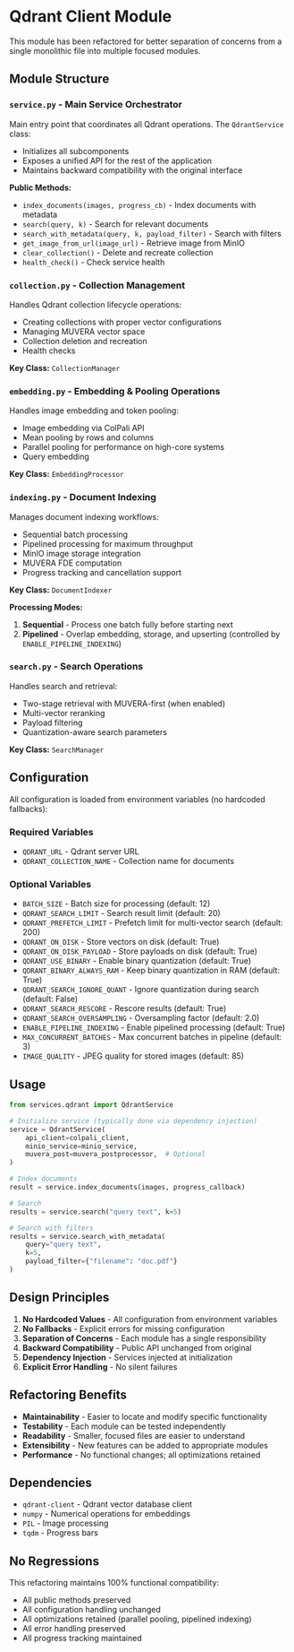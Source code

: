 # Qdrant Client Module

This module has been refactored for better separation of concerns from a single monolithic file into multiple focused modules.

## Module Structure

### `service.py` - Main Service Orchestrator
Main entry point that coordinates all Qdrant operations. The `QdrantService` class:
- Initializes all subcomponents
- Exposes a unified API for the rest of the application
- Maintains backward compatibility with the original interface

**Public Methods:**
- `index_documents(images, progress_cb)` - Index documents with metadata
- `search(query, k)` - Search for relevant documents
- `search_with_metadata(query, k, payload_filter)` - Search with filters
- `get_image_from_url(image_url)` - Retrieve image from MinIO
- `clear_collection()` - Delete and recreate collection
- `health_check()` - Check service health

### `collection.py` - Collection Management
Handles Qdrant collection lifecycle operations:
- Creating collections with proper vector configurations
- Managing MUVERA vector space
- Collection deletion and recreation
- Health checks

**Key Class:** `CollectionManager`

### `embedding.py` - Embedding & Pooling Operations
Handles image embedding and token pooling:
- Image embedding via ColPali API
- Mean pooling by rows and columns
- Parallel pooling for performance on high-core systems
- Query embedding

**Key Class:** `EmbeddingProcessor`

### `indexing.py` - Document Indexing
Manages document indexing workflows:
- Sequential batch processing
- Pipelined processing for maximum throughput
- MinIO image storage integration
- MUVERA FDE computation
- Progress tracking and cancellation support

**Key Class:** `DocumentIndexer`

**Processing Modes:**
1. **Sequential** - Process one batch fully before starting next
2. **Pipelined** - Overlap embedding, storage, and upserting (controlled by `ENABLE_PIPELINE_INDEXING`)

### `search.py` - Search Operations
Handles search and retrieval:
- Two-stage retrieval with MUVERA-first (when enabled)
- Multi-vector reranking
- Payload filtering
- Quantization-aware search parameters

**Key Class:** `SearchManager`

## Configuration

All configuration is loaded from environment variables (no hardcoded fallbacks):

### Required Variables
- `QDRANT_URL` - Qdrant server URL
- `QDRANT_COLLECTION_NAME` - Collection name for documents

### Optional Variables
- `BATCH_SIZE` - Batch size for processing (default: 12)
- `QDRANT_SEARCH_LIMIT` - Search result limit (default: 20)
- `QDRANT_PREFETCH_LIMIT` - Prefetch limit for multi-vector search (default: 200)
- `QDRANT_ON_DISK` - Store vectors on disk (default: True)
- `QDRANT_ON_DISK_PAYLOAD` - Store payloads on disk (default: True)
- `QDRANT_USE_BINARY` - Enable binary quantization (default: True)
- `QDRANT_BINARY_ALWAYS_RAM` - Keep binary quantization in RAM (default: True)
- `QDRANT_SEARCH_IGNORE_QUANT` - Ignore quantization during search (default: False)
- `QDRANT_SEARCH_RESCORE` - Rescore results (default: True)
- `QDRANT_SEARCH_OVERSAMPLING` - Oversampling factor (default: 2.0)
- `ENABLE_PIPELINE_INDEXING` - Enable pipelined processing (default: True)
- `MAX_CONCURRENT_BATCHES` - Max concurrent batches in pipeline (default: 3)
- `IMAGE_QUALITY` - JPEG quality for stored images (default: 85)

## Usage

```python
from services.qdrant import QdrantService

# Initialize service (typically done via dependency injection)
service = QdrantService(
    api_client=colpali_client,
    minio_service=minio_service,
    muvera_post=muvera_postprocessor,  # Optional
)

# Index documents
result = service.index_documents(images, progress_callback)

# Search
results = service.search("query text", k=5)

# Search with filters
results = service.search_with_metadata(
    query="query text",
    k=5,
    payload_filter={"filename": "doc.pdf"}
)
```

## Design Principles

1. **No Hardcoded Values** - All configuration from environment variables
2. **No Fallbacks** - Explicit errors for missing configuration
3. **Separation of Concerns** - Each module has a single responsibility
4. **Backward Compatibility** - Public API unchanged from original
5. **Dependency Injection** - Services injected at initialization
6. **Explicit Error Handling** - No silent failures

## Refactoring Benefits

- **Maintainability** - Easier to locate and modify specific functionality
- **Testability** - Each module can be tested independently
- **Readability** - Smaller, focused files are easier to understand
- **Extensibility** - New features can be added to appropriate modules
- **Performance** - No functional changes; all optimizations retained

## Dependencies

- `qdrant-client` - Qdrant vector database client
- `numpy` - Numerical operations for embeddings
- `PIL` - Image processing
- `tqdm` - Progress bars

## No Regressions

This refactoring maintains 100% functional compatibility:
- All public methods preserved
- All configuration handling unchanged
- All optimizations retained (parallel pooling, pipelined indexing)
- All error handling preserved
- All progress tracking maintained
